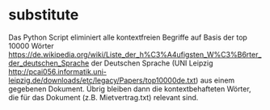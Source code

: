 # substitute
Das Python Script eliminiert alle kontextfreien Begriffe auf Basis der top 10000 Wörter 
https://de.wikipedia.org/wiki/Liste_der_h%C3%A4ufigsten_W%C3%B6rter_der_deutschen_Sprache
der Deutschen Sprache (UNI Leipzig
http://pcai056.informatik.uni-leipzig.de/downloads/etc/legacy/Papers/top10000de.txt)
aus einem gegebenen Dokument. Übrig bleiben dann die kontextbehafteten Wörter, die für das Dokument
(z.B. Mietvertrag.txt) relevant sind.
